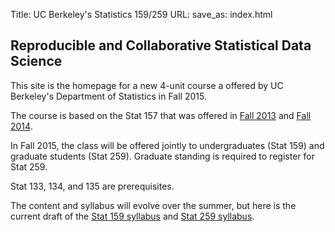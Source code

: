 Title: UC Berkeley's Statistics 159/259
URL:
save_as: index.html

## Reproducible and Collaborative Statistical Data Science

This site is the homepage for a new 4-unit course a offered by UC
Berkeley's Department of Statistics in Fall 2015.

The course is based on the Stat 157 that was offered in
[Fall 2013](https://github.com/stat157/fall-2013) and
[Fall 2014](https://github.com/ucb-stat-157/fall-2014-public).

In Fall 2015, the class will be offered jointly to undergraduates (Stat 159)
and graduate students (Stat 259).  Graduate standing is required to register
for Stat 259.

Stat 133, 134, and 135 are prerequisites.

The content and syllabus will evolve over the summer, but here is the current
draft of the [Stat 159 syllabus](|filename|/files/stat159-syllabus.pdf) and
[Stat 259 syllabus](|filename|/files/stat259-syllabus.pdf).


